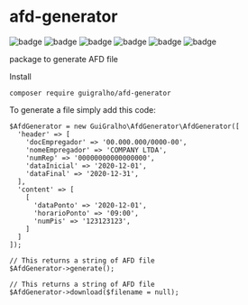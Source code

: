 # afd-generator 
![badge](https://img.shields.io/packagist/dt/guigralho/afd-generator)
![badge](https://img.shields.io/github/issues/guigralho/afd-generator)
![badge](https://img.shields.io/github/forks/guigralho/afd-generator)
![badge](https://img.shields.io/github/stars/guigralho/afd-generator)
![badge](https://img.shields.io/github/license/guigralho/afd-generator)
![badge](https://img.shields.io/twitter/url?style=social&url=https%3A%2F%2Fgithub.com%2Fguigralho%2Fafd-generator)

package to generate AFD file

Install
```
composer require guigralho/afd-generator
```

To generate a file simply add this code:

```
$AfdGenerator = new GuiGralho\AfdGenerator\AfdGenerator([
  'header' => [
    'docEmpregador' => '00.000.000/0000-00',
    'nomeEmpregador' => 'COMPANY LTDA',
    'numRep' => '00000000000000000',
    'dataInicial' => '2020-12-01',
    'dataFinal' => '2020-12-31',
  ],
  'content' => [
    [
      'dataPonto' => '2020-12-01',
      'horarioPonto' => '09:00',
      'numPis' => '123123123',
    ]
  ]
]);

// This returns a string of AFD file
$AfdGenerator->generate();

// This returns a string of AFD file
$AfdGenerator->download($filename = null);
```
